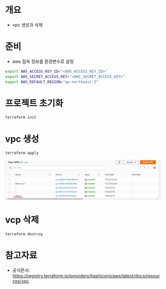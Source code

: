# 개요
* vpc 생성과 삭제

# 준비
* aws 접속 정보를 환경변수로 설정
```sh
export AWS_ACCESS_KEY_ID="<AWS_ACCESS_KEY_ID>"
export AWS_SECRET_ACCESS_KEY="<AWS_SECRET_ACCESS_KEY>"
export AWS_DEFAULT_REGION="ap-northeast-2"
```

# 프로젝트 초기화
```sh
terraform init
```

# vpc 생성
```sh
terraform apply
```

![](imgs/vpc생성결과.jpg)


# vcp 삭제
```sh
terraform destroy
```


# 참고자료
* 공식문서: https://registry.terraform.io/providers/hashicorp/aws/latest/docs/resources/vpc